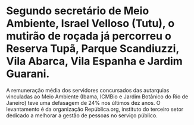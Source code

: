 # Segundo secretário de Meio Ambiente, Israel Velloso (Tutu), o mutirão de roçada já percorreu o Reserva Tupã, Parque Scandiuzzi, Vila Abarca, Vila Espanha e Jardim Guarani.
A remuneração média dos servidores concursados das autarquias vinculadas ao Meio Ambiente (Ibama, ICMBio e Jardim Botânico do Rio de Janeiro) teve uma defasagem de 24% nos últimos dez anos. O levantamento é da organização República.org, instituto do terceiro setor dedicado a melhorar a gestão de pessoas no serviço público.
